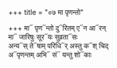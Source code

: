 +++
title = "०७ मा पृणन्तो"

+++
मा᳓ पृण᳓न्तो दु᳓रितम् ए᳓न आ᳓रन्  
मा᳓ जारिषुः सूर᳓यः सुव्रता᳓सः  
अन्य᳓स् ते᳓षाम् परिधि᳓र् अस्तु क᳓श् चिद्  
अ᳓पृणन्तम् अभि᳓ सं᳓ यन्तु शो᳓काः